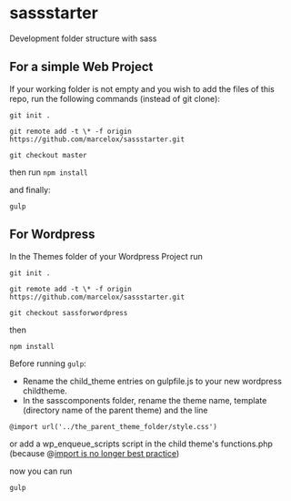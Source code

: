 sassstarter
===========
Development folder structure with sass 


For a simple Web Project
------------------------

If your working folder is not empty and you wish to add the files of this repo, run the following commands (instead of git clone):

`git init .`

`git remote add -t \* -f origin https://github.com/marcelox/sassstarter.git`

`git checkout master`

then run `npm install`

and finally: 

`gulp`

For Wordpress
-------------

In the Themes folder of your Wordpress Project run 

`git init .`

`git remote add -t \* -f origin https://github.com/marcelox/sassstarter.git`

`git checkout sassforwordpress`

then

`npm install`

Before running `gulp`:
- Rename the child_theme entries on gulpfile.js to your new wordpress childtheme.
- In the sasscomponents folder, rename the theme name, template (directory name of the parent theme) and the line

`@import url('../the_parent_theme_folder/style.css')`

or add a wp_enqueue_scripts script in the child theme's functions.php (because @[import is no longer best practice](https://codex.wordpress.org/Child_Themes))

now you can run 

`gulp`


